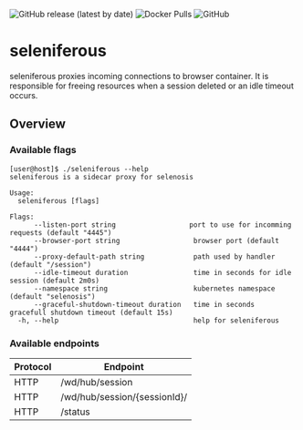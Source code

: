 ![GitHub release (latest by date)](https://img.shields.io/github/v/release/alcounit/seleniferous)
![Docker Pulls](https://img.shields.io/docker/pulls/alcounit/seleniferous)
![GitHub](https://img.shields.io/github/license/alcounit/seleniferous)
# seleniferous
seleniferous proxies incoming connections to browser container. It is responsible for freeing resources when a session deleted or an idle timeout occurs.

## Overview
### Available flags
```
[user@host]$ ./seleniferous --help
seleniferous is a sidecar proxy for selenosis

Usage:
  seleniferous [flags]

Flags:
      --listen-port string                  port to use for incomming requests (default "4445")
      --browser-port string                  browser port (default "4444")
      --proxy-default-path string            path used by handler (default "/session")
      --idle-timeout duration                time in seconds for idle session (default 2m0s)
      --namespace string                     kubernetes namespace (default "selenosis")
      --graceful-shutdown-timeout duration   time in seconds  gracefull shutdown timeout (default 15s)
  -h, --help                                 help for seleniferous
```

### Available endpoints
| Protocol | Endpoint                    |
|--------- |---------------------------- |
| HTTP    | /wd/hub/session              |
| HTTP    | /wd/hub/session/{sessionId}/ |
| HTTP    | /status                      |

